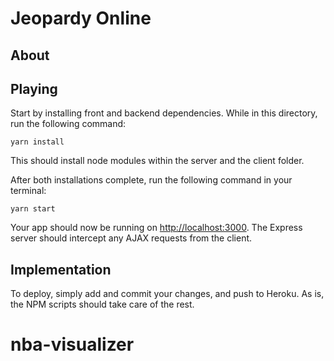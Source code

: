 # Jeopardy Online

## About



## Playing

Start by installing front and backend dependencies. While in this directory, run the following command:

```
yarn install
```

This should install node modules within the server and the client folder.

After both installations complete, run the following command in your terminal:

```
yarn start
```

Your app should now be running on <http://localhost:3000>. The Express server should intercept any AJAX requests from the client.

## Implementation

To deploy, simply add and commit your changes, and push to Heroku. As is, the NPM scripts should take care of the rest.
# nba-visualizer
